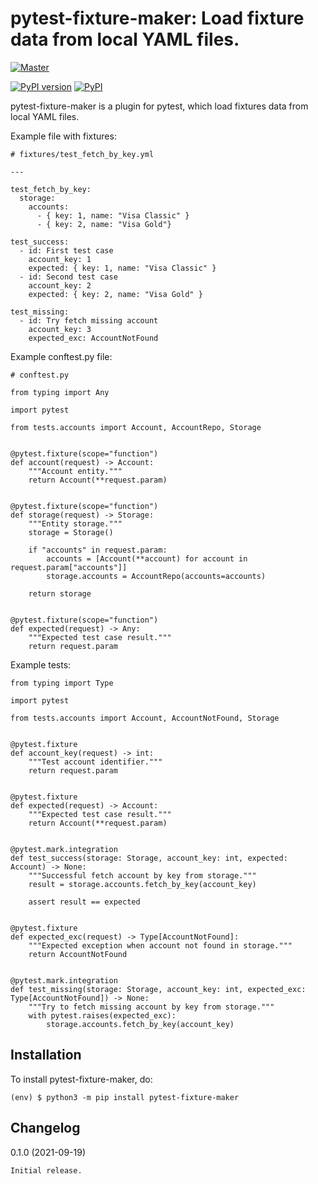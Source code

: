 pytest-fixture-maker: Load fixture data from local YAML files.
============

[![Master](https://github.com/clayman083/pytest-fixture-maker/actions/workflows/main.yml/badge.svg?branch=master)](https://github.com/clayman083/pytest-fixture-maker/actions/workflows/main.yml)
<!-- [![Coverage Status](https://coveralls.io/repos/github/clayman74/pytest-postgres/badge.svg?branch=master)](https://coveralls.io/github/clayman74/pytest-postgres?branch=master) -->
[![PyPI version](https://badge.fury.io/py/pytest-fixture-maker.svg)](https://badge.fury.io/py/pytest-fixture-maker)
[![PyPI](https://img.shields.io/pypi/pyversions/pytest-fixture-maker.svg)]()

pytest-fixture-maker is a plugin for pytest, which load fixtures data from local YAML files.


Example file with fixtures:

    # fixtures/test_fetch_by_key.yml

    --- 

    test_fetch_by_key:
      storage: 
        accounts:
          - { key: 1, name: "Visa Classic" }
          - { key: 2, name: "Visa Gold"}

    test_success:
      - id: First test case
        account_key: 1
        expected: { key: 1, name: "Visa Classic" }
      - id: Second test case
        account_key: 2
        expected: { key: 2, name: "Visa Gold" }

    test_missing:
      - id: Try fetch missing account
        account_key: 3
        expected_exc: AccountNotFound


Example conftest.py file:

    # conftest.py

    from typing import Any

    import pytest

    from tests.accounts import Account, AccountRepo, Storage


    @pytest.fixture(scope="function")
    def account(request) -> Account:
        """Account entity."""
        return Account(**request.param)


    @pytest.fixture(scope="function")
    def storage(request) -> Storage:
        """Entity storage."""
        storage = Storage()

        if "accounts" in request.param:
            accounts = [Account(**account) for account in request.param["accounts"]]
            storage.accounts = AccountRepo(accounts=accounts)

        return storage


    @pytest.fixture(scope="function")
    def expected(request) -> Any:
        """Expected test case result."""
        return request.param


Example tests:

    from typing import Type

    import pytest

    from tests.accounts import Account, AccountNotFound, Storage


    @pytest.fixture
    def account_key(request) -> int:
        """Test account identifier."""
        return request.param


    @pytest.fixture
    def expected(request) -> Account:
        """Expected test case result."""
        return Account(**request.param)


    @pytest.mark.integration
    def test_success(storage: Storage, account_key: int, expected: Account) -> None:
        """Successful fetch account by key from storage."""
        result = storage.accounts.fetch_by_key(account_key)

        assert result == expected


    @pytest.fixture
    def expected_exc(request) -> Type[AccountNotFound]:
        """Expected exception when account not found in storage."""
        return AccountNotFound


    @pytest.mark.integration
    def test_missing(storage: Storage, account_key: int, expected_exc: Type[AccountNotFound]) -> None:
        """Try to fetch missing account by key from storage."""
        with pytest.raises(expected_exc):
            storage.accounts.fetch_by_key(account_key)


Installation
------------

To install pytest-fixture-maker, do:

    (env) $ python3 -m pip install pytest-fixture-maker


Changelog
---------

0.1.0 (2021-09-19)
~~~~~~~~~~~~~~~~~~
Initial release.
